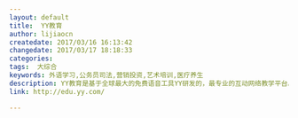 ```yaml
---
layout: default
title:  YY教育
author: lijiaocn
createdate: 2017/03/16 16:13:42
changedate: 2017/03/17 18:18:33
categories:
tags:  大综合
keywords: 外语学习,公务员司法,营销投资,艺术培训,医疗养生
description: YY教育是基于全球最大的免费语音工具YY研发的，最专业的互动网络教学平台。实现线上即时互动课堂，提供清晰流畅的高音质语音视频服务。7大教育品类，覆盖外语、升学、出国、SEO、公务员、司法、电脑技术、投资理财、艺术、心理、棋牌、文学、管理、养生、医疗、美容、养殖等等学科。聚集700多家知名教学机构、2万著名讲师，已举行超过50000堂网络公开课，月活跃用户量超过600万。新型网络教育创业首选。
link: http://edu.yy.com/

---
```

